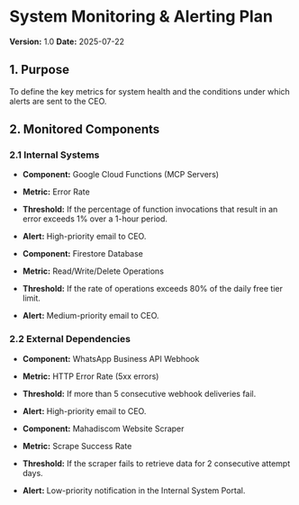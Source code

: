 # System Monitoring & Alerting Plan

**Version:** 1.0
**Date:** 2025-07-22

## 1. Purpose

To define the key metrics for system health and the conditions under which alerts are sent to the CEO.

## 2. Monitored Components

### 2.1 Internal Systems
- **Component:** Google Cloud Functions (MCP Servers)
- **Metric:** Error Rate
- **Threshold:** If the percentage of function invocations that result in an error exceeds 1% over a 1-hour period.
- **Alert:** High-priority email to CEO.

- **Component:** Firestore Database
- **Metric:** Read/Write/Delete Operations
- **Threshold:** If the rate of operations exceeds 80% of the daily free tier limit.
- **Alert:** Medium-priority email to CEO.

### 2.2 External Dependencies
- **Component:** WhatsApp Business API Webhook
- **Metric:** HTTP Error Rate (5xx errors)
- **Threshold:** If more than 5 consecutive webhook deliveries fail.
- **Alert:** High-priority email to CEO.

- **Component:** Mahadiscom Website Scraper
- **Metric:** Scrape Success Rate
- **Threshold:** If the scraper fails to retrieve data for 2 consecutive attempt days.
- **Alert:** Low-priority notification in the Internal System Portal.